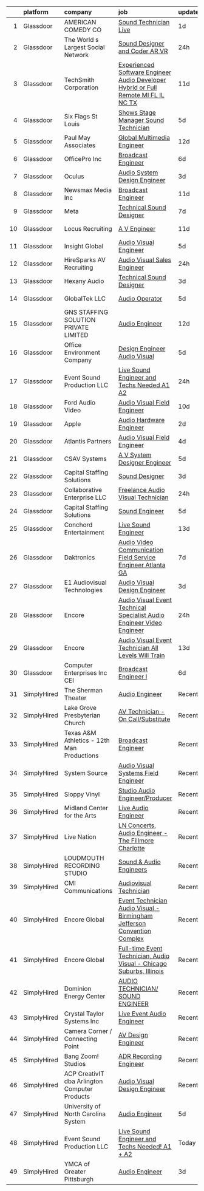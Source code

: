 

|    | platform    | company                                       | job                                                                                                                                                                                                                                                                                                                                                                                                                                                                                                                                                                                                                                                                                                                                                                                                                                                                                                                                                                                                                                                                                                                                                                                                                                                                                                                                                                                                                                                              | update_time   | location                   |
|---:|:------------|:----------------------------------------------|:-----------------------------------------------------------------------------------------------------------------------------------------------------------------------------------------------------------------------------------------------------------------------------------------------------------------------------------------------------------------------------------------------------------------------------------------------------------------------------------------------------------------------------------------------------------------------------------------------------------------------------------------------------------------------------------------------------------------------------------------------------------------------------------------------------------------------------------------------------------------------------------------------------------------------------------------------------------------------------------------------------------------------------------------------------------------------------------------------------------------------------------------------------------------------------------------------------------------------------------------------------------------------------------------------------------------------------------------------------------------------------------------------------------------------------------------------------------------|:--------------|:---------------------------|
|  1 | Glassdoor   | AMERICAN COMEDY CO                            | [Sound Technician Live](https://www.glassdoor.com/partner/jobListing.htm?pos=111&ao=1110586&s=58&guid=0000018311b27989b268aba888ebd34c&src=GD_JOB_AD&t=SR&vt=w&ea=1&cs=1_b5a68624&cb=1662449253104&jobListingId=1008116418000&cpc=AECEB822CA110EBC&jrtk=3-0-1gc8r4udek25k801-1gc8r4uduihmq800-0c3a15476423ae96--6NYlbfkN0DdNONLqhA8z6QrX6vw37qu8cGScUjPKwqVQr3YAsb4-1n7ur8TiUpiPYGQMCGpqATAPZq38SjD1fipaFTfHlcvr_c_-s7AcjLk11bOR6IaSJFgYPPBS_tY_HkbV7I_P3jyTfRdnJGmFNzPLV8OUHaMsgF0dlKEI_VX0_pcDvvkeAezsFVvj3kEs0DreGNUTH7hNyAyjSR8YAXOhjEUc9RYCyZ4QciYM0CR4LDLYxzr_sVEE9NaAqufLTv8YmZucI6TdngqByay54qKPvRWWG5VG26DY9k9FvYRpG9w84vwVL6mptge6CEVXcWfRhtNTNwo4ixI6y5sGOEXoQdllnzJioOsbPY4utcR557QLxf3hlLToGFnGel4GiuKBjNuYA9QziOvNZCbf4U4uu26NESkVb0RFzHDPBcd-6YJvsEyFbnp2Mi24hB87vL0vLrhSYnLeAthxjNEjuZMMVRu_6lISA8E8xT27X83L446g2ncoBwW95PjrmCDjkNFdgcwtfYgzzJCJUngHg%3D%3D)                                                                                                                                                                                                                                                                                                                                                                                                                                                                                                                                                                                     | 1d            | San Diego, CA              |
|  2 | Glassdoor   | The World s Largest Social Network            | [Sound Designer and Coder  AR VR ](https://www.glassdoor.com/partner/jobListing.htm?pos=129&ao=1110586&s=58&guid=0000018311b27989b268aba888ebd34c&src=GD_JOB_AD&t=SR&vt=w&ea=1&cs=1_349e7ce3&cb=1662449253106&jobListingId=1008119621876&cpc=65CC663E25211861&jrtk=3-0-1gc8r4udek25k801-1gc8r4uduihmq800-df2800d098c62329--6NYlbfkN0DSgjPPcnEdvoK3uuxfISLALE6pB1FR7YSHOr_tSg5_QGIhoz_2VqUepdcKLBLI_zSAkyoPLr8SW3qj676EQlXt7Ai3r7F6jONfntOCxFIGf2Yfv06E94neyDw3J1ys4A5IgIkfiB-swwbLbj-MClaUsrhxyvv4sIQtPUiYLb1Kpr88suSOOhSFIrGgn7TTMxNfiwF_53e9mTLYVKfVcXVktkGA4PLkICXhMj11tE6iU394COIhlbKgq8j_u8yh2qy_eCxzXampU5NtfKQoTD6dhaDGVljbEhIHDvI8Fy5VMCjf7SgbzCDLFASgKE305nEqRbTrqL_OQUyE5A4GgVkmJxHL4s4tqn1rQHAo2lVgOXRilsy-H1tNchlA5k0v7h87nZhn-Iuj4KfEPVid1RZpJADHS-4_9ZJVkrnrcqyvmUrL3LAgTZTat97OZ7fAETbcKIvHeGWTOJdEGdAiH_4f55Hgu4C0TsMnMqLb3wJXc6zUab1E8UgVw6uDQ0UoXLnylIj30FOezvfEyl1QOwIdkSpM8XSrlolSCcmVNpCewQXD4wpWzL2DNP7CyU-20Ocok5tV4qTBkt-2nOeL-IFh)                                                                                                                                                                                                                                                                                                                                                                                                                                                                                                      | 24h           | Philadelphia, PA           |
|  3 | Glassdoor   | TechSmith Corporation                         | [Experienced Software Engineer   Audio Developer   Hybrid or Full Remote  MI   FL   IL   NC   TX ](https://www.glassdoor.com/partner/jobListing.htm?pos=104&ao=1110586&s=58&guid=0000018311b27989b268aba888ebd34c&src=GD_JOB_AD&t=SR&vt=w&cs=1_a50fc2d9&cb=1662449253103&jobListingId=1008094119527&cpc=A9D62FF4D9373246&jrtk=3-0-1gc8r4udek25k801-1gc8r4uduihmq800-d09cbbebf22d4ff8--6NYlbfkN0B0pNf9RvBD2gDGLcDV8gtbzMwraKClCy0uApU3wAQFAFuAYTcxMYweDW2Mo2Qe4XbgxAlwsaDIUJ3No5ROyk1WKvc-t0NgLN_pcEA_FqCYlZcTLxqrmQqj4FzQy-4ZsQv4bPBQz2y1gUyXQ8eO8aJZagYDA3zAbqQp0JjavF5hocF1UG5aOVnPnt0m3p24UrZa0wr5qsh52qLt28U4lmk5DxxHMQ2RxIPB_GGN59luGjcYtJ6mC6YmeE6Nv-W2Rl6StU8_oZp7ghhq0va570gb-WfDs28rjp43RHzxffr3prHqz0zTYFzrMgsw7vroVsWaCFuyYZtNzJPyr0zyrp4puIR8bmZkFIxYuadus2My7hU06N6kr5mDNO_8syNbjVxylf6ybbZw4Y_e0mjWCe1RyMQ1Hc1wFS7BZjn8h9bFdAPWGi1VR5cAnIa4S9xjXJi_SpK15j2bluYm0fJ4IhM-p3FMPx3cp25z68mUaT-AghQHVb4_OhnpWOswSWcHZg0%3D)                                                                                                                                                                                                                                                                                                                                                                                                                                                                                                                             | 11d           | United States              |
|  4 | Glassdoor   | Six Flags St  Louis                           | [Shows Stage Manager   Sound Technician](https://www.glassdoor.com/partner/jobListing.htm?pos=109&ao=1110586&s=58&guid=0000018311b27989b268aba888ebd34c&src=GD_JOB_AD&t=SR&vt=w&ea=1&cs=1_1a0f502e&cb=1662449253104&jobListingId=1008106953803&cpc=B72124DFC812C29A&jrtk=3-0-1gc8r4udek25k801-1gc8r4uduihmq800-09120327393fbe5d--6NYlbfkN0BmLL0CyPQCsLQWZtGKcW4dZ0_xpPaUS1y6HpRYWZjHh-OCvGu0tcnuEFcptekuSrrr49p6As9NADdB2-RVqP5yyWqHEpZNgLHikONVky6JKQNnXcPbV2Gy-55twH3r30VrWeAZA4_FcWML1qzd8i3WlynzU1KAvVnwZw7wXEVrLAsbFrcy9A9q2mFuv5oCXALZ3yYsWdXwZr_rZ7uFBpz-hhC0QezLA_dF18YpcFqw9UEXvqtpbZw0xoP2Mc-wOljMaj1TXMk5B4SLrFgMDdbDpzpfneNrilFCGvv0hNsGmnQVetkgFGWqIEvEA8FeBSxp5W8qxHRsKIQaflUvXfvUftQiQ7bkBtQRPWjk_d32AxWY_LH8ZumfvArNvBF7KBduWxmipraK2NVd8R3Ikk_4Sq-qmAM1y7fQnukPW_UCTYm2C933ld9e-52n3e_VE8uFIKY8B0VaNU_uhXd7PuVL9DHipbw-mhoZXkwVSYHIAP-ptKIodk8zJRnXUmQUkUJuvqGvJE9dl14wG-UWhDxzZLB12_a61Ja83EPPCLNDUA%3D%3D)                                                                                                                                                                                                                                                                                                                                                                                                                                                                                                                                    | 5d            | Eureka, MO                 |
|  5 | Glassdoor   | Paul May Associates                           | [Global Multimedia Engineer](https://www.glassdoor.com/partner/jobListing.htm?pos=130&ao=1110586&s=58&guid=0000018311b27989b268aba888ebd34c&src=GD_JOB_AD&t=SR&vt=w&ea=1&cs=1_b28a5884&cb=1662449253106&jobListingId=1008092524977&cpc=5EFBB0462F9C6B7A&jrtk=3-0-1gc8r4udek25k801-1gc8r4uduihmq800-d173fdbeb54d6447--6NYlbfkN0AtmmgL-6xvNJ2TgfBOZULzFUyk3B45PtfzaCI94ECTxMii_X1cqjm3M4kTkI7eOYUG18LOIBrUv0g_RVHQBEd5JYIwkINzVfyaRLM-R34c_J9qi1u6ditj5PeFS3VCzIGjPDPAC_bq_9i66mvaG1U_cjtHafeCqkbGsfbCq4AbP5GFLyutBlNTN-QSUVIZsqNlNPcvoFi4Ppmt3lMU4owzqz7S5-GvEB8BkHhkKZqylk__Zlvyc2FTcZqQlgWaP6fMGJlrb2VtlIsobt69qdb0HQgznKNzpuD6hxr-mXCsz_E_tpEffjttLBWlU9tnGRYveUfwcnDx6QO3qinQmjhZrTMZpzqqZ6kI7gNxMxvkwCAoNo6bGUzCfS78SJngLvly5mJLKKaNG6KSKn2NnCP3P3A4DOkoROZHTekGJB1hp1Hv_cvUZQZMIs8cgg6tSpB7RuW-WhI0yCbf57wSUbSMIG8BMjEGH9AXPulGbZ6VIBwo3ZYn7SGHARMTg0gsjkadxyCjpe63YjSjggAEvnB4lzgTHM_TSNUZpTSB_aF0OAAG-A_RDxp8Vl5Yopt-iDn83WD4qUiGawfSgmtOU5sS6tG3xn-o3ukCpsGV0zOXrrxOaMoLI7IyrxiSB6kyHTb7oWB4TgeSXfh2-tCuDdkDBzzJEMgI0u3EWq2KjAkg2uL8BzzRaHEOe4uCt1UJBgkMlooKUv3QX71uMlk_Nxo7xIC0w57ZjxVTcjWcBmuuGJ-E_gYyKpyB)                                                                                                                                                                                                                                                                                                                                            | 12d           | Chicago, IL                |
|  6 | Glassdoor   | OfficePro  Inc                                | [Broadcast Engineer](https://www.glassdoor.com/partner/jobListing.htm?pos=114&ao=1110586&s=58&guid=0000018311b27989b268aba888ebd34c&src=GD_JOB_AD&t=SR&vt=w&ea=1&cs=1_9048bc4e&cb=1662449253105&jobListingId=1008104420243&cpc=214153447B1391FC&jrtk=3-0-1gc8r4udek25k801-1gc8r4uduihmq800-2d51e1f81163b2be--6NYlbfkN0D_8t2m6d50VhCpl4Fo9khjsC-oEtwkXb0TgrV3aVXbw4PK2Pzgt5bhDy7TAo35CUgnnQrlZMay49nq6opFI9fGCYkUnrU6m05JDrkXA7z_c7ZoitSeRJMer09WkT0fMVsdaNxq9p236xN3hPMTUZyAG9nPtfAgMDjMIkaqTPBtJCNazaU5Vtz2zm8t0fKooLYyFKAxhjSKmOWCdRKCkKvyVa_kaP6dzJU5kFTgYyKRAvGyxk42TiJb2EFyPorFzM5jRyGWhmumgM0l-TUdp7SsY9nom5bCZO5qc1tzv1qiw1pHKDibZ08QU8GNMxbfy8iOa7OGPoEZnjbUemEl1mw6PkIhg1RGqyapeU9plhvtgiKLk32nU9veHreNqK4dlDZX_vrqY1wCCDlcZhC3lYRGfczuyVBr8vayKo5Hok4nG8CTWL63na6xy75Mz63E_UHLnfS2cJEZXtTeFSqyLI7uym_npHtOPaRf9vzIfIe5_KPU6H6p0Swi5HY3mt2AcI0%3D)                                                                                                                                                                                                                                                                                                                                                                                                                                                                                                                                                                                                      | 6d            | Austin, TX                 |
|  7 | Glassdoor   | Oculus                                        | [Audio System Design Engineer](https://www.glassdoor.com/partner/jobListing.htm?pos=108&ao=1110586&s=58&guid=0000018311b27989b268aba888ebd34c&src=GD_JOB_AD&t=SR&vt=w&cs=1_f4bafc44&cb=1662449253104&jobListingId=1008113658597&cpc=75B6770C194DCF89&jrtk=3-0-1gc8r4udek25k801-1gc8r4uduihmq800-28c7cf85aae0d09a--6NYlbfkN0DYl4UJW4r1Vl7FEn6T9F-rD9lpC-0oMJVSiWjK_MGUd8e8cHXcpv6KPyjLHZEfqkWF7jx5nefSJB46Wpu88sVmHRl6nBxftk6vkGNTcKdYu9StRJ4PPVJ88bejKAEmkxARDbR2ZgAU1yuwjqEOxhXnu0VJ7oteK4RS4h0U14nQ_iAPa-JDJ05aRnZP5UBFRfo1ZxBeVgclevzo3ydqBYEpcE97XBphIfnrFOJSjEegsalPL-ZC5WhNxKA_9oXqc53rXwpPPhqYaTKbX0WKxfDpAfmsXvjLMHTiBYPDOuA_g0pjSJ6ZovGl42zwdrCK9mnzbtARUrdS7NT-erdaLAKIJiIaVYpI7BHFBmAlNUkwCls_B-BVGOthQleQ0xZhWL02mutV2yKBVXyD7tBtZHrCso1zfcEdAmIrEPPybmNdW73R7ZgJrPOLowldXrmDCvRv8p1NRe5EhjMH8okhiLjj-liDnOrTA7JXOQ6QaOjjLPV4PJz_UDvhXpnrgcH6T1W76T39WioPMyqAlPAqOSVF1q4mQayTxVvRL3IahO-__HpSxEqWQwEqH0LQo1cG_tULrrEHStVDEfV9pP-VvmFAoOk7KMOxRT-dHB0-FozYd5GwK5T_RO4-cUjYfbnZekZgelsbIEUcerxRUvjX9bQMtLLXAsLEK-xWMHCIevG8q2CMeZKy6KbftaSKSkp-Dho2_g-Am0chVwR9I6jAbJcuPRnC9NRmrtNKv9SHR5oOjqL4dau7x9GMUFNrsJs8PuckyVsb1uJTmqGdW32cYwy7ezNJgyGFw0m5bXei1HGoGf3XjBSJREEbRc8F-rORlmgZaUhR5hOmnSWb-KQekSGvuwb5U1__0RirBX2elxavLtq2fXHld4580NbX1jTMA4D6PTwJv1uHPAQxKdHqYYpiDXBDzXfQzwXJ-NpqmOtq2INQoaHdUhPduVBEqk_7cWen1w9XUTIpyB83j0ZOT4EnUwseaE96v282-RVROvQkged-IjEuk6If-QGcta3A_VDRq5qirQfwi-Tb2S4Wy6nF5LUhExgkwjtNiPZMzBcS7QDeBMaMcJSjrYDZ1MINXDU%3D) | 3d            | Remote                     |
|  8 | Glassdoor   | Newsmax Media  Inc                            | [Broadcast Engineer](https://www.glassdoor.com/partner/jobListing.htm?pos=107&ao=1110586&s=58&guid=0000018311b27989b268aba888ebd34c&src=GD_JOB_AD&t=SR&vt=w&ea=1&cs=1_69b374c8&cb=1662449253104&jobListingId=1008093744968&cpc=CD74E381F3CA7F32&jrtk=3-0-1gc8r4udek25k801-1gc8r4uduihmq800-90ebcf1c3e673cdd--6NYlbfkN0Am50SEfGsaGmyNeKPd7ko_8hilgxRoP_Og8MigYgeNqUmuk5S46BAkHPBS53CQxa0YnQecbSDXlv45YHIt5u6srQ4phIgGT1NYyHC9NNKXk1bco1fVt-HlqdUSZQE_6RYwf9-upaYxBqa1duNU1hOyOj529NhzN9KHzARt_wj_hE_Zw_VSLI2w8mSmt5Ab-gdgzf5uy3O9m6TL0X8lX_vYmmT0CGzmjRGhjvLGxkT4xTXMjh-XIClShnSG27TjNcGwSLg1gFMi3jrEOJHA-vDyff91R4f-4ld1Tg5hl3gPJZDTh8qOs6mo4Gby7vYmCF0_Yttu7sQ0n-zuQabSFHE9kjd75fFJ1kaygUbMnEZottnOMuq8OMZ6vOi1ZNONm5IUyHkisl5I3ImBT_je458Qpj22NGquXVSLyUr3OhDov8X9ws0JQTZ-md_2cx6rk0VDXwS5RzReJLJMwNNYcDUF8P-u6RRGYNelSOcmRYjy3THS-nMaDFQq0D1_DkMQM8OIvbR2YhPcsA%3D%3D)                                                                                                                                                                                                                                                                                                                                                                                                                                                                                                                                                                                        | 11d           | Washington, DC             |
|  9 | Glassdoor   | Meta                                          | [Technical Sound Designer](https://www.glassdoor.com/partner/jobListing.htm?pos=124&ao=1110586&s=58&guid=0000018311b27989b268aba888ebd34c&src=GD_JOB_AD&t=SR&vt=w&cs=1_5ab9e33b&cb=1662449253106&jobListingId=1008102577905&cpc=0FE1F5EA2BC84A01&jrtk=3-0-1gc8r4udek25k801-1gc8r4uduihmq800-43ee8e8957f197b7--6NYlbfkN0DYl4UJW4r1Vl7FEn6T9F-rD9lpC-0oMJVSiWjK_MGUd8e8cHXcpv6KPyjLHZEfqkWRCwULr6X75ieJARrAKqgWzisG7J3CWnOtR8MXVg9h6RHVQw8LxsUXbtRHyQGBkIiZRs1E6q1KlzilZzbDkEbl4cSfOYHD8WJrsx4Oe5zq0efzKGC4tT9j4LIwYr4PYn5NjV4YGU46WtcWvUH1-oUeY3OHU-8LBK72yPGTxWoPZfyaD5tQEUT3U30UZDZt1EMMQJ3zgBQJkem0iT_Cl9OEfqspYxwjEKVFp3BL5mleTVL8V6UOl4ZmaqtrooLDqHJjzpdSzRiW6K3XsJhXGvHM0tLZ1xl4ey33o5ZcWg4szxgKgcbs3qQbZEuEfNplKObYmvFlmnbIq0xZaQ8PCN_1orFdzlZppdmQ4o3pwjfoxZ7RkgrhzYrVId3L7Dr5yOUfQ8ouIlHsK6K6QiysSFREB9AhRTXMRl2zv9UkyYzFGWLqfdraihJ9TSAJTuPxni_Ogwm1Q5MnaxeLcOAo8nvXV6jfzoGD_bvOxulGLdD8N0mic22Bje6ii46L8t65yMtwfQIsDPYawPTCepQREdem16_f3yH0nOv6xU0gkpfUCgBNrX4iPZGW7IyCoAnDuHUVudZXsmTPkNH3d8yMIKEWHiaT6VLVllDmR_V6dqtFpvD78MNeEYmPgxaGhZvhdgrOnOPWUGnHBQjJ0dJcCMYhatgE_HwMJma4PzX1RDQ3jvJq3QRoli-mDr1_HnscOM7nPH7t-29Qp8ty0ePDXZb4AjSxPcZ2Zk8_YKPV5UqWtXe2XkPBlvRqbgFHUL6K26E2ph_j2fWMEhhkhzEfj-zSEqRoXyDglInwi-6DT_M06AZAi_Zhcz3YA9vW_ryz8TvUlUJHLyAuUqEk2MVuU99_uVlZjPzPh4SMfhMF5nvs7k03CM_oyybuHhkNCS-YBxplPDuNEsmYd4_kgkPQSLvc2n69jgjd8vj9Mwo7EMkaYFyIHV2ptxBPFfETuKQqMrhkiq1NWXP6c3C2NgNRPQWpxQ4Qlk2dAniIECRUgPQKF29GleenfQbq)                   | 7d            | Remote                     |
| 10 | Glassdoor   | Locus Recruiting                              | [A V Engineer](https://www.glassdoor.com/partner/jobListing.htm?pos=127&ao=1110586&s=58&guid=0000018311b27989b268aba888ebd34c&src=GD_JOB_AD&t=SR&vt=w&ea=1&cs=1_af13e5fb&cb=1662449253109&jobListingId=1008093955917&cpc=56C4EA4A1A191A49&jrtk=3-0-1gc8r4udek25k801-1gc8r4uduihmq800-ff4ecfd93e5a14ea--6NYlbfkN0CgImhk5fJGw6dJci_vsCP1QG2C4QL_KrKL3l_9WzjIuWgMVKsJbh9UUP2umljik0HMuB9YoHZRaI8v_OQZdTLmh1--6jmxHoWGi3LG8Y4dUcNJgnuYUGjZNLOZZ2oS-5hGw_KADJlZy9l47NswAXmstLYybxP5uT2yrdPYnGDyOhfQ86cqzoAGuXK-NQCqAK5pOUh00PaK8GrX2jUdY5TAl3hRKbRAviDGo5B5tonePHi2Qah3J4Ywhkp08KUOlSY3FZ7ZtdPy6DiYVDEL5EtRCuTq3PNAnEM62Hq6ImrHpdt0uY4d-gKuZaDRmVEL8rqcwHKY6x1n-U7-gPjH8VqYsbJHH5lnAJRuL4y7PJI3SFyKgGpX_BvMYcXJlRc8KW-3AugX-rJJH9DypGgxtoYk2yproVch-22hmklscqOPNUbotg6X1ZF43dQE2MH_xK3L0b9NmPa6ZPj2Yoh_gEQvI3uysZb4e53otuIwo1ltY_AoQNsXwSmIUU5RqWwuhXQ%3D)                                                                                                                                                                                                                                                                                                                                                                                                                                                                                                                                                                                                            | 11d           | Saint Louis, MO            |
| 11 | Glassdoor   | Insight Global                                | [Audio Visual Engineer](https://www.glassdoor.com/partner/jobListing.htm?pos=128&ao=1110586&s=58&guid=0000018311b27989b268aba888ebd34c&src=GD_JOB_AD&t=SR&vt=w&ea=1&cs=1_0a06f27a&cb=1662449253106&jobListingId=1008106964790&cpc=0FE1F5EA2BC84A01&jrtk=3-0-1gc8r4udek25k801-1gc8r4uduihmq800-ddba8846e605f6e8--6NYlbfkN0BKkHZu3wF05EeDimN_p6sYpKCMArvwa95YdH7UpkaBCi52Bcb3JNt30QsYNOqnbgknynMUJFcJ9E90jMtQuB5N8H4iWrT9Wpk4h-o8RqYgijZgMPLWOjbafEPUeEFkmJEDdBI4FmJS3IdWewesh8GoY8jKTGTSuhmoY5RQ_vn5Fz31BfgXTCEPSxuuqoWHM4dpIXly4YiuO6kUITT8JHIQLbgKB7M5tKuRbcJJKsLK1iJWF4XOTt6BVdeHI_mYBMRbwBd-E_RIgnKovu9DYYeF86HiMRMoK43UZ3iKkNBEpc2wDL-gmwxNsiVwkHNiBaqbpV6i6tpU5jpHyVy18qkL5LWjbrCwd9yU9X1bGis2uqhn-GC_lf1qwTZYSoiG13fI7CfF2IOARZkZSQeBPIT0Vn7Q78glCC9ge8ZJu2m9SSvSVfih2En2kWy0dYmQ_zwy_cQLQdfcOec14GOUXTVTGEkCtRM9GNt3xJcYutnM90RB0VAh4Zh8bxao-ArSsya48WdZ5K5fOg%3D%3D)                                                                                                                                                                                                                                                                                                                                                                                                                                                                                                                                                                                     | 5d            | Evanston, IL               |
| 12 | Glassdoor   | HireSparks AV Recruiting                      | [Audio Visual Sales Engineer](https://www.glassdoor.com/partner/jobListing.htm?pos=120&ao=1110586&s=58&guid=0000018311b27989b268aba888ebd34c&src=GD_JOB_AD&t=SR&vt=w&ea=1&cs=1_84839287&cb=1662449253105&jobListingId=1008118436265&cpc=956B2567E1972B70&jrtk=3-0-1gc8r4udek25k801-1gc8r4uduihmq800-8d45caccf57bafba--6NYlbfkN0CgISsLKYw0qJRFWluNVVgIYeD3xM8qesrjCvAKwjwwKRSQqxAUlElEhVVO1a0J4UksBSwyVSgLzIw99Qpkm_pkr7R_dahbjVtQvV-EFMiw7b7bfyr6vq4jKgtVteTtznU2sOREk7ut9BlbN-fCcpOgS2HwBuTtV8vD3aLljYmOvrxQdFaMSBQ4TjvvR4epLcdVfPRXs-w_9C_whZZEclyJzwc0eAjfNlSw5naAs112LcbiWsRl5oI6KsX27OR4zEUuJZ37Npy94z8UuZzAodki5BGqpAAMHsg14nEh-LMbNZaqkPU5Fz-9fBAmS_DBttL2Nesc_CzPpWpW8Q8dHWJAozD5J2HYW9IV6-pb0JOilPyauOOZ9K7byTpUmsYlAOHoafJcxxczDhg5-RguQSHzaKkNQGdLsWhmIQC7ug50IZl8R_ioBl4U_R_zg_q7QwW2VR_vOJ7thHxleY4VbXF8IoN-t3mIeHIMiqYunJ8raoh6QgK76Cfcg8RbOgd_ErhCRUZ5JuAF1IJdvHxa0ryT)                                                                                                                                                                                                                                                                                                                                                                                                                                                                                                                                                                           | 24h           | Washington, DC             |
| 13 | Glassdoor   | Hexany Audio                                  | [Technical Sound Designer](https://www.glassdoor.com/partner/jobListing.htm?pos=110&ao=1110586&s=58&guid=0000018311b27989b268aba888ebd34c&src=GD_JOB_AD&t=SR&vt=w&ea=1&cs=1_88215f99&cb=1662449253104&jobListingId=1008114321181&cpc=71D4EE06E32D485A&jrtk=3-0-1gc8r4udek25k801-1gc8r4uduihmq800-0ac8534fda25569b--6NYlbfkN0CFC62QAxPlQDUanI3CInFwDfLuR7bBing2k-9qaB2Sgc7mfRdyTz-EnIjEcjqKoAh4_ZZLLwyGjkgqwi6svkxAivLIJAIQwILeIjbqoOs_xRSKFIya7sfTf_opYwReedpv9fbyaMfagL_ldIDi899DzamSPVTzKUQ6FBR6yrjTDkrfgnIyK-QPQNkykjuk2w8bfA22XCVnCZGyBLiAIbh0BmeI3-p0Ku7Q46KgmvknG0EIbiBgjC1JXl6t4aiMOZq64Dduuy6T7QaMakdgcvoRu9z7hgC6WNlBeEiJ8MDpnNST8N1LIPtIjc61rwqJoXxpsmVjB4GyZV0em0huvK-aPIwPdgJacWC4a5OiYEvhj7_n4i5sSEes21SzrqkQwA56PgzqFqG9CNfL8W9e6h5VrTVQ7mACxQIhC1NDVm30Xfg0z5QGlEi1qpoNGmfzPiGYg1UCBS6IZ2JnsBbraJYlewfM1AqQ2qieSwa29pdJTHXYooQX4hmLpiEyPjN_wR4%3D)                                                                                                                                                                                                                                                                                                                                                                                                                                                                                                                                                                                                | 3d            | Bell Gardens, CA           |
| 14 | Glassdoor   | GlobalTek LLC                                 | [Audio Operator](https://www.glassdoor.com/partner/jobListing.htm?pos=116&ao=1110586&s=58&guid=0000018311b27989b268aba888ebd34c&src=GD_JOB_AD&t=SR&vt=w&ea=1&cs=1_0e705c6a&cb=1662449253105&jobListingId=1008106915074&cpc=87034903B3AB482B&jrtk=3-0-1gc8r4udek25k801-1gc8r4uduihmq800-f4cf81319eebfd3f--6NYlbfkN0AY4guaBc_odNxnJHTncvfwFu86WvDwtbc_K-gSZc1x5NPDcKz_OCFYEVbmb3kh0wSpFM68IwlUwrtN78UW6J4PQvT8PKUmRb3KJtc-FiPP0jnPimWs_alhcSrSUc1WSuB9N7bIsskKKgHR25VSO_uUxurZbLcP4WF-RjsB9fmeIaDf7E_3FFZ5WAa5Q1o-LjMchZX974t3wzohHiu_-ggyHU5fn-kPhQ30dZjHhw3vMGzSsC0LJEgH4PIF4Ozzx6_1QllaRtIObTrsShIs_xF_oXQmaXhvcNm8CR3V6ztjQ5CERmDemURB-xXyDY2ZpLJgNl3E0L0D6D8tl7OQzWGr7bHgzwvn9GdHIJsXbXAplZzvafAsRcIF9ViFFttXi4KiCEwNJFbNo4QPM-WibQKa9mWuO9ct59UBZhGp1Z8Dj3ZUZR9oAAxz8lweoIChrHDkCLroLZx27lZEec1dXq9_9TDENp4PpQT-FH-sjRgrAoINjuKCjlhxCiLTdptexMc%3D)                                                                                                                                                                                                                                                                                                                                                                                                                                                                                                                                                                                                          | 5d            | Washington, DC             |
| 15 | Glassdoor   | GNS STAFFING SOLUTION PRIVATE LIMITED         | [Audio Engineer](https://www.glassdoor.com/partner/jobListing.htm?pos=113&ao=1110586&s=58&guid=0000018311b27989b268aba888ebd34c&src=GD_JOB_AD&t=SR&vt=w&ea=1&cs=1_8a4cf633&cb=1662449253104&jobListingId=1008091693660&cpc=9908D8D4413DBB8A&jrtk=3-0-1gc8r4udek25k801-1gc8r4uduihmq800-02821c216df8564c--6NYlbfkN0DSIQBZQ-2Vai8_rtyWPENsIrxgvuk_9OUeK1VKqbOx9HU1FkKsTKPGTJ1fQ9JpvdfILB_xiS_THIHvkhReTf8TAsrOjYTlfzGEoYEMqq8cRQ9zmRNXn0IbS5p_XgOLf9XvUgzoA9zEPB9fuc_10DiRiXTwqiGnMAyekwq3A8uEHOyjZuEKVJu_-6TONuudzVVFTlQJPN7kWyWUo8b2YxlceReGu_9A6_e2LOd8bp9Wc7s392GpOkNzkNIkKHwLDTQKD6hrMYyExhPfdq1h17H17vTDA1eSBAVG7mbg4PmVLNnKy9XmT0Xls4r5p5IJAvhC0-MLkVZTCb18DlWaEkBBNF2-X_3wzcL07HGHJeBA6oskfVrgJ-FXhx5rc2EQyGAv8VAlbdadCX95JzrNbDQxNir2k1r6lmAMc435tO1d7Hr7jC5B0Fjy2dWvViEPbYCYIBaazU6GR1l2dbvNRn8NWoxbUkwr1lugtp-RLYA56sWXm5XUwFZ6btwqEQg32Rg%3D)                                                                                                                                                                                                                                                                                                                                                                                                                                                                                                                                                                                                          | 12d           | San Francisco, CA          |
| 16 | Glassdoor   | Office Environment Company                    | [Design Engineer  Audio Visual](https://www.glassdoor.com/partner/jobListing.htm?pos=102&ao=1110586&s=58&guid=0000018311b27989b268aba888ebd34c&src=GD_JOB_AD&t=SR&vt=w&ea=1&cs=1_68c68c2f&cb=1662449253103&jobListingId=1008105675158&cpc=B1C08522A39CCDC7&jrtk=3-0-1gc8r4udek25k801-1gc8r4uduihmq800-1fbf439055fb4466--6NYlbfkN0DfhRLDY5E7BVY3xhBTAobuSaZ3WR2SqAJ-w4NHeQGDZ_V54dt5D1-93CIxm49b3ScKRUMGAN3c7kXomdM_nSbi5TsrRxuoiedRRbllKH5jKiPJZbmarQ6L5zyZQcCm9M5ZPQPcr28TyMu0e3RQbetwTNGb8HnWbp2udjz0Gdl3J3ZqO1UkCQ0ankTNWw7IcmrIEQ3ATu3a5XgbYYRFKo8C35GrHwVeu1QFHUZ5hEiOec27myT83XyLwdk8F54GvxX2TZch8p_iXl_Yz3Kw9jf5nqNWxjU2DpGGECfEgswTNdKZHww1t8_OtlUPDB9uGrwJNqJjBuzMHuXYbmzokvNwZRwOyrwKd7OYR8n1ylyhHJ2zO2v4yHAvekhH8gJwBrk60F7TPKApMFhZLw488pZEveM4xWFyHmEHnqjTGcyJglsX7Qpal6w0hEnrABLMGQaBCQzPjc-8t5FlSw4nyt-y-w9Pz_yPxwJoiR4ZEnIs_Vtn5gqCW6yWV2Fdm2cErnDMMH9AmTR8yzH5TxudjM6-)                                                                                                                                                                                                                                                                                                                                                                                                                                                                                                                                                                         | 5d            | Boise, ID                  |
| 17 | Glassdoor   | Event Sound Production LLC                    | [Live Sound Engineer and Techs Needed  A1   A2](https://www.glassdoor.com/partner/jobListing.htm?pos=101&ao=1110586&s=58&guid=0000018311b27989b268aba888ebd34c&src=GD_JOB_AD&t=SR&vt=w&ea=1&cs=1_c1eff900&cb=1662449253103&jobListingId=1008118714249&cpc=FD56AAAF1899B499&jrtk=3-0-1gc8r4udek25k801-1gc8r4uduihmq800-f5734905ce31978f--6NYlbfkN0CHpSnjIPxMtekS58WZl5Olhjo2iWL5RjE_Boe0ccr3FuGoV4i2gtzxFfISz5r2_JO0P_5bSI8hxZluyGdpF-U_ghDsOjQqAsGzzVBZ9KnK0iMsj0FPLPKxK5pQLzMyydKOSmb5aEO6tv3E8bmgRLE6lcbITDflbAuSNfmtY29ekkm_W02MPtsU-YUD0bLpesXCwU9SZcnkJs-4bUuJeZW8WpG6ewYnA4B7pPZamsaQNZ98T6nbMGAcZUH63Dh_qyrXmgyM3qYz46MeTZ675cPdfsBNj943MWMmu-CTRgWaGvCDD82a4iYr1h-7spzKgL4JlctuPlNeuEVdipIqqjsk8v2cctCdZ5uWZGcpuCtpc3nkbaFLhUz1fbWvIyGF_4ZJSzfYzxyc2kQl7SOd4jF-iDemSmGZAEJUXNWMdadUTb8-Xo2TNIUbFs-WkP4T6O1310nIabPUqmHUshQ0JOEwRaJN1GkeeTD1JuP8kkzf0880aM-WylHGwr9EcddPpZytaJxXKkFx5g%3D%3D)                                                                                                                                                                                                                                                                                                                                                                                                                                                                                                                                                             | 24h           | Nashville, TN              |
| 18 | Glassdoor   | Ford Audio Video                              | [Audio Visual Field Engineer](https://www.glassdoor.com/partner/jobListing.htm?pos=125&ao=1110586&s=58&guid=0000018311b27989b268aba888ebd34c&src=GD_JOB_AD&t=SR&vt=w&ea=1&cs=1_b6a64987&cb=1662449253106&jobListingId=1008097349651&cpc=AC285F3A3ECA6BB0&jrtk=3-0-1gc8r4udek25k801-1gc8r4uduihmq800-69ad223e977baafd--6NYlbfkN0D5Qh5ztHRJazBopTDU4c15ovZ4yuEHLDrRszDAd4mXZRsr2aoL_6kyvfTn-LJU51o3e0u0AZ6lO1tBR3IDGPJVq4hvnKIYN5YQBkuPWQz9DogaSvtY5IQC-GPnIQfJu72DsUCJL5TuDKodbO3R8zMzqpk5XZhKd6mX9m2L4ylxK0IA_U-wCZSm31ygZ632bGVUy8SMwej69EkIjJr8jSpeb2qTDJhz1BP3mqU2ViayKCeAIxUnMI3doYBdKKBkQgM81sJ5hOHvgZRGd31uJkDNnZT-nYbAPBwSS4h7RVJF4hxNVTWzAMwA_dwHDOCuACsTU3lK51VZyskWn-ypPw4NxojCfgHWFRsTMhAcyNPSjovJqbPq9K-N_kWqagGlJI3gVMs-Mi0u4i69W91rFKSAtp8zYc6Bk9D6KkjCe30qh_kGRhJ3G7Sx5WYTwpt9RRg0LP61ssQsZhpS91etwfTGBjDK4FvsSPthxs-6NhGKB2tTKwIRqKOEw8bSBYvEdZSn0qFOLWJfxg%3D%3D)                                                                                                                                                                                                                                                                                                                                                                                                                                                                                                                                                                               | 10d           | Orlando, FL                |
| 19 | Glassdoor   | Apple                                         | [Audio Hardware Engineer](https://www.glassdoor.com/partner/jobListing.htm?pos=126&ao=1110586&s=58&guid=0000018311b27989b268aba888ebd34c&src=GD_JOB_AD&t=SR&vt=w&cs=1_57e17712&cb=1662449253106&jobListingId=1008115940414&cpc=3BA4CE39D5B5DEF5&jrtk=3-0-1gc8r4udek25k801-1gc8r4uduihmq800-b731cd18ad5ca07e--6NYlbfkN0BvKrLyj5gPmtZO9T8euul8TCxuuKNOtzRJOomxnwSEodTz2Bc-sPZlO_uSwsktAejB3LzKTfzGQHTSEKkbKXxpiFwNKrleMnKx3tKrPBRjKXOmTWvxg_P3V0VEtMSI9ajbt729LTaoeQHWL8tG2LlthL8qZwZaAxSWav18rnJxYcuV1xX6lbocJotuAbIQOlQ7f11iBIGTo1pLOc87cuAt94_WXY174HIg-ds6pE6xEdMktBHxmZzA68nE_bIZeZ1IDDWqGBcfkA1JxCUoixwxyhShJlKaTDzqcp3RqFuuY1DN_EIQNpN5C8PR7wuGRGuYOojVx8MNBp64sPEcKMiafJ8sKBDNXKDk1ucHrVXuYTy04st82zUOS6WV7aNNuyLdt0dGmiv_Ox_wvYr7ReQCs9jTgNfEpfO-GIZvLrxRR2wEQwYD0vnG_9u6hvhaMmO-cxN5eQGCGK9U6_ApKZLsotQMGd_8tFSIbCODcurggWdI1d8T9YnXzBEL41-UpmgU5cnyEBKgo-_KEtsaX3sDsDje6Od4vbDQV1nsjzF9H_QbXrk-vgS0lzHBSjmYW4owrSHjg1VbEmOEGQiSCuGtDyaKSOoUVRJYwm3vfJ6GTrvwG6B-jn8gcHPkzmBVriL-RVd95BH0_hVtbhfyXsDrVo6Cbydc5R5tSSE25gT9j_b6wBuNQwMQySOQSYxsfw7QcTGDwe5LY3ewN56T0N8ytpNj6t84N-OozTclvwpqUpl2qakwvXyOjMStXUc969EeO6AxDOKA-jm7RZ3m3_0K3eL_tjlNX1G5CfJdVQcKNHnC3jKOvVG0s81scLmAWKdVZ9d5Iv58g2g80aJdxau2wKJRa4STRKXEkKAOMxPzK9VmQm7CyqpSfeVLtykoa5ET5cJtGjOfnDClKkyxQ7BqJMdl3As6q7ErllilvhCLK76OdMZDFySvie_Gh6LDIqmF0mI_DxTeluPQ9ayAk0IHUbaaLhv0g7o%3D)                                                                                                      | 2d            | Cupertino, CA              |
| 20 | Glassdoor   | Atlantis Partners                             | [Audio Visual Field Engineer](https://www.glassdoor.com/partner/jobListing.htm?pos=112&ao=1110586&s=58&guid=0000018311b27989b268aba888ebd34c&src=GD_JOB_AD&t=SR&vt=w&ea=1&cs=1_f09ab196&cb=1662449253104&jobListingId=1008110928094&cpc=3AA3C13EDDBAE8D2&jrtk=3-0-1gc8r4udek25k801-1gc8r4uduihmq800-c90aae9174dd2011--6NYlbfkN0Bzkuy17zoNwKMVjyusHhR7JNYo3SmelKzW8jp1Pa4Tk2raGOEy5KgP-CL7RNQzIJddcZDa4uuKn2ONS8DoAqTT7XBXbcYTPeAPUMxEs4x3yv6YoHBkvECuBG7_KFHzEF3DxrEh_aWZmWTcgG97spBT_H6wMjX8n360IfxP1rUzk7NCWATTbil92OMYc6UjwL7kgUfkRbBP7hfGBLDuJ2WYDlMH5pMbfnmDCDeG8vHeK0Ae_TcqgxycoXKGjDo-AaetK4a3z4xDkjup4al6066usHM1UG21JbiOvq2_TvLu01kaC6lHaPtEH9tsEj9QoDDCffBnjP2YrKNXnt3fGHEFHsq3MEBUD6HZizPy-NLgRrpcndrR9lHkYM8qKLi915Ym7Mi3I3ulKHlhY80RceSQUFxv5abPirSCQmBC5iQ5aMxzK9D4ItzPX8cT_P15aKihYpEHA0DKMpwsEl-nnvOi8iuK1zsMteSZnP92nlvLJwwsR0RSc3DQ9jMtk-fpzdrPptxRIJc54g%3D%3D)                                                                                                                                                                                                                                                                                                                                                                                                                                                                                                                                                                               | 4d            | New York, NY               |
| 21 | Glassdoor   | CSAV Systems                                  | [A V System Designer   Engineer](https://www.glassdoor.com/partner/jobListing.htm?pos=105&ao=1110586&s=58&guid=0000018311b27989b268aba888ebd34c&src=GD_JOB_AD&t=SR&vt=w&ea=1&cs=1_80b56a53&cb=1662449253104&jobListingId=1008107004784&cpc=63FB6BC992AD38E9&jrtk=3-0-1gc8r4udek25k801-1gc8r4uduihmq800-43f9423fdf69b7e7--6NYlbfkN0Bi-g4OEguhQEx4pjzkmulzkFDPdVMQm6g82nLRMcVRUEL01Dp3X9kPKPF8L0UPZ6TPiF3Okp0KEqF7d5QRB9Yktdi6boa6byGl-L9MLapvU3iPX86IB4iaPTaGCOzpL0U65VpyBjyabU0IXP5dql6y0atp8MqSoaVUFNHZv46Wxfa6Qr8edqQB-U-5T48BdH0vlZtUKvBwqpYIJ73Gp2OoCMBpgPiVAQcUxzdQrzxXDs4fmuNZBdryeis-mX5mCVowWrUd5o9y8xfoyQn9snn5KjLvJqBTxMLO5sDcATTFekijWG_CkcKP73kXZe68uqFfEOPw9Rprv0YjrqoOhrArLMMSi0nF9CW-0dOPjuAHTMvg2rlfaGg2_0o3_p0jXbiFhIqZrRpNmggqj1atPuBDJkMJta8Jt6-Z05xEfZK2BpZASNgNotKx_KR0arIUYLfd91XjWa21JXWcIwTocM6wFI4b_cs2OuGqUgpBGpOQI__d6O6B7eExV8ZQ61VqqUntF9rx6uHqPmyLd52kBfgZ)                                                                                                                                                                                                                                                                                                                                                                                                                                                                                                                                                                        | 5d            | Colts Neck, NJ             |
| 22 | Glassdoor   | Capital Staffing Solutions                    | [Sound Designer](https://www.glassdoor.com/partner/jobListing.htm?pos=117&ao=1110586&s=58&guid=0000018311b27989b268aba888ebd34c&src=GD_JOB_AD&t=SR&vt=w&ea=1&cs=1_54e00f3c&cb=1662449253105&jobListingId=1008114673769&cpc=AC285F3A3ECA6BB0&jrtk=3-0-1gc8r4udek25k801-1gc8r4uduihmq800-3cf9c4beffe0f53b--6NYlbfkN0AHXq2vAVwR3IH7wgnTMdWCa3HguypIXx0DFudX-u0zu6XSU0N9gDGCMsnO9yvyAfOwa8g56LmOu2v5BqTyUWI-P-FHhw_nPpRwvTGpbiobSjlY3aMGBIsHjbQ7BLj2UK1En204fVzriu4jGeXSVngKL-LmU3roN5d-pjOwH0Oiz2-5HsHzW7-9PDXfitx8jQrtONIrwKxXtetn4fD3iXJJmMIwLCQPZhLjiwOMGhG0l24vfEienEvXIdqoMlghsHYVqNRMrf-lMyqZ9-uacjMpSMf3xydcKpDFPsngY925iN4PnsU7aRelxOBjdtvbVuwImsJasY7_qQRmLrO97oEjhzo8ORN7W18yanYY2uBZancoIOwdZkZFudCZn6VfH0bo4pMFUT9CPHJZR8uk-vr5Uq-swSLNiHaHMj3mRKu7q56yvK7EVuwA5oFLnfXpvcbzSMZCoEt-vRZTpyyVzeT4nGbnuO55YaftG5xSK6bTCvaczA4xRdyp3UNMPXFo3wMHeQEmBaWzNA%3D%3D)                                                                                                                                                                                                                                                                                                                                                                                                                                                                                                                                                                                            | 3d            | Seattle, WA                |
| 23 | Glassdoor   | Collaborative Enterprise LLC                  | [Freelance Audio Visual Technician](https://www.glassdoor.com/partner/jobListing.htm?pos=121&ao=1110586&s=58&guid=0000018311b27989b268aba888ebd34c&src=GD_JOB_AD&t=SR&vt=w&ea=1&cs=1_8a86a878&cb=1662449253105&jobListingId=1008118934923&cpc=1120CD366D53BFD9&jrtk=3-0-1gc8r4udek25k801-1gc8r4uduihmq800-dc491001a143208b--6NYlbfkN0DLWr0FuvwmpNY589ecXM0wpB-l41nBtAe9mv-PvJGiqfSshjdLlFd5Wloh0pQ7aoLS_e07tbWLDjFnzkWugLOBhjIe2uKbO-7e0NoGISXgLqPIHdWWoOD8EFshckb7irelQ227pzqk-Rt-gTQbSMhyF68XD9CfRbSwS9m-4o1oeD-xBTpsaHoYLJa1jT9Zv-wyntRGJO0-2o1o2f3OM6CEWk2wwwn0-ARt0Gtkd3JAengJZ851UY35Ziu1IjzxcQC6_V4K4y8A3D3_Ok4dIXEgmEyJZNt5Pj3Q-CGr5AIMqhFOETmaFYc8jjU1Dlxeep4LIidCOA7Pfg3qCpAg4FnXyPV8P76vC1wcS3VXbqz2_XpD9G35PYmC-7zZNJbG1DXjfZGLPC9tzYwNB7a_u1Mgp1kIVS_azrRAygs1CBLqprGBUbwxX4Qoneohv4_zh-9Caj2H6LPqh7VQ_Dxl1ePLYoHn0h47C5gTrZ-7bX92ZlwLWfg7lj-IGe4M74wuo1s%3D)                                                                                                                                                                                                                                                                                                                                                                                                                                                                                                                                                                                       | 24h           | Houston, TX                |
| 24 | Glassdoor   | Capital Staffing Solutions                    | [Sound Engineer](https://www.glassdoor.com/partner/jobListing.htm?pos=119&ao=1110586&s=58&guid=0000018311b27989b268aba888ebd34c&src=GD_JOB_AD&t=SR&vt=w&ea=1&cs=1_10cd8a6a&cb=1662449253105&jobListingId=1008106947083&cpc=8795CF9063CD573D&jrtk=3-0-1gc8r4udek25k801-1gc8r4uduihmq800-7ee99c6ce2ce3e77--6NYlbfkN0AHXq2vAVwR3IH7wgnTMdWCa3HguypIXx0DFudX-u0zu6XSU0N9gDGCMsnO9yvyAfMI4RPwNgF3cmE9aZ6S8laEbXVH1A6MFEQj40Snp0ZImzcOVPuHxvlP8EnKjILPw9a1O1yWK_TKJQxlq4JHVh-HRHiA8_kBlbluk92Af7z1Z7Ff5yRDMaVMn7CIpkV3MYrswGLfNC7LgCMwGL-SREmYAyUjx6qDhWqYPFSoxRPz0PfvtMpi8FKPZqK1dTAhC0uNa257coihdITs54Pw2-cZxB7O_WSUTyCPRua6OLVsRV8A6AhhfTKBtPJ9JSCM71cQXY8ISx7m5LnbJTUsbpnUXshVOIKzNxdx8mlFcMCWC3qOZeoUM-VBca3vhbTaBZ5lXmX7j2d_e-d-wzoRucEkr6JHO2zl8Na-eJ2bB9tBzgvn1ysDORX_EuqPr7T5pnuQfETomO9OENopik9-2ePBQu2lhukKVy1e9935DO_Tl91BjRywBCFzUnmLcCPtunM%3D)                                                                                                                                                                                                                                                                                                                                                                                                                                                                                                                                                                                                          | 5d            | San Diego, CA              |
| 25 | Glassdoor   | Conchord Entertainment                        | [Live Sound Engineer](https://www.glassdoor.com/partner/jobListing.htm?pos=115&ao=1110586&s=58&guid=0000018311b27989b268aba888ebd34c&src=GD_JOB_AD&t=SR&vt=w&ea=1&cs=1_be54aafa&cb=1662449253105&jobListingId=1008088946789&cpc=E773D000C9BC26FA&jrtk=3-0-1gc8r4udek25k801-1gc8r4uduihmq800-f3f9eea57a983ca9--6NYlbfkN0BKUou6V2sgnxTw0gblZcy6InCuwTZCwEAFzAfyAJpbl3ZjWBFMy83ezJfgF92Z-W5MXnXrnPDWMfXQEYAq_D2vGcDfAyY7IEHDPoY5h-YNlYusBjuP71PAU--4FBvdcRg4XYUnGEKdbLm9AWhIy_eUwBNmXKXtIKz3mbl7k_NEIwoUxK6dIpaqfV-f_KTJTC2EKYGGIzmu4MBvtqa1Zrs8arzqFWVS_3pQXh1dmukirZwrR3qNqsNDJNp9ok8Grxq_CD6OV_15oXC9l34B-u_WmmjDYlWlONXJz1gydryjj9TN2j0ZXM8jjm6lImbmv0v1aqBwlRGUJSI_PROLCK9zTcHvZYzk6TW7cLaOkbCKjPk_c3KhVMKoIAOrxMREWl4a_pMNubJY1tvMCnw9pbHo_fUfeUsWFBbMK5Zq1bOTkycY6eK1i7pLpynf6rQczGeFf3Qogw4GG2qokOuVkS6wHbhsI-B2RDU-_5wwsbvXp87gVKTsDZe3ye2lnau2yYA%3D)                                                                                                                                                                                                                                                                                                                                                                                                                                                                                                                                                                                                     | 13d           | Boston, MA                 |
| 26 | Glassdoor   | Daktronics                                    | [Audio Video Communication Field Service Engineer   Atlanta  GA](https://www.glassdoor.com/partner/jobListing.htm?pos=106&ao=1110586&s=58&guid=0000018311b27989b268aba888ebd34c&src=GD_JOB_AD&t=SR&vt=w&ea=1&cs=1_ad38ba9f&cb=1662449253104&jobListingId=1008101106089&cpc=96F8E6828E6A41D1&jrtk=3-0-1gc8r4udek25k801-1gc8r4uduihmq800-71bd578f9e8486a0--6NYlbfkN0A_5SANSmwsWPDqy3GvG9deaVP8tFsfGsIHOxfm-OxfSkfuATzTHewKO4PWuE8RNGiRb7T50wzVkF-spF2TqMygcBUyOl7IWu7aM1i41zXiD7u7S7u9QRA-yi5EcJSeb-D3DEdvO10_QMlSoXS3BhXn5rmoGUuMgQgRwv9T4f_1bYqwik-yfe0natR8jKwHyM0g_SncvYvEUb-72lNi24YKWbNrqE5YIYWBTOav0T5vTnOyde1DfeuKmxgjBSayqlWC9i_onIvdlqj6y34Rppa3ytq92NRRezVxICRU1qA-bGX8ZmtPUoQrhpxCNyPdTSTQSqAysYDHckPhsaDjV2Tpw9GKhRBvZyHJp9q8pw4Q3dMVoHAab6kCpxTgJv9e3ncXEbCinOrit2con_nea9TP-Qp03nPFH6l4CdJefbCYVsSc7lxCi63q-yvv4QrzE0pdqxLyCbwh-uSUtA-xbg3glBhspVH6r6fpXDnEcri7T_Hz5LZ5aP5hKvLTYZDWtquTtD4cvHyMSDYzhy7f7hVhrQrdE8i0kULWKbVZu_bYFU5uFt1B5m4M1UL8do5E9XclBKczjUtpdy7UMtaKilfprV_I9xeQiAle77sMiaK3Vc2SrgBooDI5FBIkZN5f4FZ0ghyEtJIaLPXZpSHtx_juOMKd01dL-tE%3D)                                                                                                                                                                                                                                                                                                                                                                                          | 7d            | Atlanta, GA                |
| 27 | Glassdoor   | E1 Audiovisual Technologies                   | [Audio Visual Design Engineer](https://www.glassdoor.com/partner/jobListing.htm?pos=103&ao=1110586&s=58&guid=0000018311b27989b268aba888ebd34c&src=GD_JOB_AD&t=SR&vt=w&ea=1&cs=1_2ca5b604&cb=1662449253103&jobListingId=1008114180800&cpc=8D611544EB90A190&jrtk=3-0-1gc8r4udek25k801-1gc8r4uduihmq800-bb544c968c69e3ab--6NYlbfkN0A4hgeKHdLyHgzaskNEvl2xXMVaueUT71iJOYpLYISQUHTwzmwXMv6ktk6AUPSuLYYga7hqXnIFRX4Jw_ptz-4a0hyVPB_g8zodUdRb7BZugoBuawrhw8Q3xrOCFBh-yT89j1ek5MIo1V0CBKU6O1vO_t-rdav4sM56WLuYibGgdd6xX1jrXqutv8BZGVJ_AAS0JWXgsGufQgViAB9w5bBr7PFf33RVMH6Kipe6VehWwgEZEnvvwqjaZQWq8Ed_TtvelaE7NqCCf9u0u0DrJJpwD4W5xESp8P9L5PFf4STGocgQcHQDVQDUUg6ciuBBAfYcTOzDCaUu83p9UbXOJ9Bva5WxTi3H2trq1UzUKIRHo_LsesyyMP2_B2f9O6Liey04b8Q9d-C3xRDw2hkHhnDEZtx3w7II-wEF4iyeMvGdYkzn0YiLatBX-F09Rfcgjh-S1Cqb5Enosys-y092HUnw1ngUpgALklA4aRr6yZCD8Psp6WZp7vlwPJP1TMEcLYywzILAEauZzg%3D%3D)                                                                                                                                                                                                                                                                                                                                                                                                                                                                                                                                                                              | 3d            | Phoenix, AZ                |
| 28 | Glassdoor   | Encore                                        | [Audio Visual Event Technical Specialist   Audio Engineer  Video Engineer](https://www.glassdoor.com/partner/jobListing.htm?pos=122&ao=1110586&s=58&guid=0000018311b27989b268aba888ebd34c&src=GD_JOB_AD&t=SR&vt=w&ea=1&cs=1_8a28cf52&cb=1662449253106&jobListingId=1008118889871&cpc=82B3195DA92CAF92&jrtk=3-0-1gc8r4udek25k801-1gc8r4uduihmq800-c103e3c4cfe93b49--6NYlbfkN0DyLD__ZQpJZwLO2s49LS2dcS2T4cy1KEhKtYr6CiU9rAEVLcggfNt7yXnRCU3oCHkkQHfxzF0T0Z7uqE1K0RUKtSwiQMImhmvQE1YA3gOsV3pME4q0EaIUBw5jheQm6EnEWZZYrJCuTUKQphW4qUE4hsKvTPzVE7ZerhMiD0VDq2M2Nq8mm_Ol-j5oavf145-7efVi-SDKvEU0PQ8yaZjJm0aCvf2yQqWiulq2gr-7c9kXWwK_jOHNzdRA_3fXDd10B5CQnlDOtrruZvk2xXPtxTSJ-mRcw4X5ShfHEWaarkyGRbyu0QqjnrxcnPd8s48uVn-2PJm7TScJeqlmy3yIo2BIpZAoN7USJ3e2goru08xKbYx-I5Vp70ZP7Ea0zaYZcMb54WQsAwHt4ZRM9KsBSMoF1wR_pNpwLx6qSksAHJdKr7XVj9ri0SLpoleMLrwPEdwAggk8irDzUC7piImD9_W7LgMm3iFi_Hfe7rUPhynxzdDew71JA-HY-ICjK9tLlyeOQMy-SQ%3D%3D)                                                                                                                                                                                                                                                                                                                                                                                                                                                                                                                                  | 24h           | San Jose, CA               |
| 29 | Glassdoor   | Encore                                        | [Audio Visual Event Technician   All Levels   Will Train ](https://www.glassdoor.com/partner/jobListing.htm?pos=118&ao=1110586&s=58&guid=0000018311b27989b268aba888ebd34c&src=GD_JOB_AD&t=SR&vt=w&ea=1&cs=1_88261948&cb=1662449253105&jobListingId=1008089131509&cpc=74FD5BE86273CE52&jrtk=3-0-1gc8r4udek25k801-1gc8r4uduihmq800-f00fc1c050ca565a--6NYlbfkN0DyLD__ZQpJZwLO2s49LS2dcS2T4cy1KEhKtYr6CiU9rEKYln5-FbxUo_OeOthwInSAeKig90RX3eIzwtNEQ0HBL7tdq4r8AhgNA_fAxWoMcrbgqTSgKWBng1eTLTH-dyd_fWeC-S1OtREQg55kqZ8Tu6dARthv5bhryadLoX0tehID3orK8O598LekMf1t9VBMxxc3edLjq6tDWMt07CuYuPc0Am521VQmhbs-fMRdaONyaUf5ElB36vm0PbNfTJbze4t4-YE6NyRaCk83dhb0HKP96MQerBhztfkwHQqjbIfqTXwlX8go5q7Em37DPd6Ts3MgpkeNlxVqLpwB7OorK2r8-UV13IxJqJvI4ptNUki9ZkhlVi55E-IwYf9EXKA27c9d4h2bf3qG730KIE0t6eRC_e3Ol4PPSjGLfO0kC47hfegFUeZQFcEwYobh9O3uYx_LIF0KDuTkhb79FBj2f4ldG02Ido7vie0D7khWeWw5f0oKgZLqgW1iRdKHO3zcWm75JanSe8Cw9RTGKtaVIfVi279cK-J7W1YVRbxM5wuakCMlU7st)                                                                                                                                                                                                                                                                                                                                                                                                                                                                                                              | 13d           | Hilton Head Island, SC     |
| 30 | Glassdoor   | Computer Enterprises  Inc   CEI               | [Broadcast Engineer I](https://www.glassdoor.com/partner/jobListing.htm?pos=123&ao=1110586&s=58&guid=0000018311b27989b268aba888ebd34c&src=GD_JOB_AD&t=SR&vt=w&ea=1&cs=1_d9fe2991&cb=1662449253106&jobListingId=1008104598845&cpc=CBEBA1A9D941894A&jrtk=3-0-1gc8r4udek25k801-1gc8r4uduihmq800-4b0849d4e352f189--6NYlbfkN0AVVnl_N3xmP3MApcGA3sr6MLnz8P423WWILI1WvbjE8Ry71v-lom9NKs8rBQiPPSfaHXyLzk4TRh1J6lf3NESx_B7dODtc_zqF2tlPS7hPzp7ndD7mgDIbJkgJu6rLTCCSAWFqRaF3TQT253hKX5QOOOSNwqLZAEiiz7KZ5NfyS6ZRbivUGr-7Yz4BDbkHRoayzS7SDwJWtCIfMYs3HJ1DZH0sjoN7MxKscuL7DJdGXYFxU-N2Q8rI8GKmCZfJNIwGmZz2oORvZ1nrm9d3TB_4H18yU9hs768KIlhm7LulGLhKHqPITAYuV6LtoTZoqrNxJX91i94GpINP6ncIj16n2kyJFx8nG9u5s-wEo1gOVvJ6b2OnF4fQ0-hTzxagV17e93E1bEZw1jxWwFT_abnUwXBjPCiZ9TAf_Li7t0KVlWkQJHaLtv3A8mgswWClyLc5qxXHXd4N8WSm4LZVf9fXv6Sqh5enmYrVoV8C-S_BXYZxLQQSPF6EOdo1Woe1WzQ%3D)                                                                                                                                                                                                                                                                                                                                                                                                                                                                                                                                                                                                    | 6d            | Centennial, CO             |
| 31 | SimplyHired | The Sherman Theater                           | [Audio Engineer](https://www.simplyhired.com/job/CwAPlwUa2WfqHZLEwQoka4myXbxvsJaWb0KJcsFWUHAOx-_OGNcjcg?q=audio+engineer)                                                                                                                                                                                                                                                                                                                                                                                                                                                                                                                                                                                                                                                                                                                                                                                                                                                                                                                                                                                                                                                                                                                                                                                                                                                                                                                                        | Recently      | Stroudsburg, PA            |
| 32 | SimplyHired | Lake Grove Presbyterian Church                | [AV Technician - On Call/Substitute](https://www.simplyhired.com/job/tb9Lp_96v5nuqnhe0ZYtbeKN6hRlb-jVRHz1dLdsFAKeVM_Axvfv9Q?q=audio+engineer)                                                                                                                                                                                                                                                                                                                                                                                                                                                                                                                                                                                                                                                                                                                                                                                                                                                                                                                                                                                                                                                                                                                                                                                                                                                                                                                    | Recently      | Lake Oswego, OR            |
| 33 | SimplyHired | Texas A&M Athletics - 12th Man Productions    | [Broadcast Engineer](https://www.simplyhired.com/job/FvqtjkPQOHFz7okHbknjuZGriHK1tUpOYJrYq7y5M_E_VlNyFcveLg?q=audio+engineer)                                                                                                                                                                                                                                                                                                                                                                                                                                                                                                                                                                                                                                                                                                                                                                                                                                                                                                                                                                                                                                                                                                                                                                                                                                                                                                                                    | Recently      | College Station, TX        |
| 34 | SimplyHired | System Source                                 | [Audio Visual Systems Field Engineer](https://www.simplyhired.com/job/xVBqUv_Jb7WJWKXZWvKMDvPPRs-yjpNF3jAs9pIqje1SIoBa9tk9Yw?q=audio+engineer)                                                                                                                                                                                                                                                                                                                                                                                                                                                                                                                                                                                                                                                                                                                                                                                                                                                                                                                                                                                                                                                                                                                                                                                                                                                                                                                   | Recently      | Hunt Valley, MD            |
| 35 | SimplyHired | Sloppy Vinyl                                  | [Studio Audio Engineer/Producer](https://www.simplyhired.com/job/Kdl-5yM8HeN6q0mZViK5htFsWbPCKwZxHvqwr0-N2fNh64ebEC3ADw?q=audio+engineer)                                                                                                                                                                                                                                                                                                                                                                                                                                                                                                                                                                                                                                                                                                                                                                                                                                                                                                                                                                                                                                                                                                                                                                                                                                                                                                                        | Recently      | Clifton, NJ                |
| 36 | SimplyHired | Midland Center for the Arts                   | [Live Audio Engineer](https://www.simplyhired.com/job/Z-3S28RphvWUnPVA8aMqk_h3d-s_1xLJJ7dN0CiPBshUhmVpJvdyfw?q=audio+engineer)                                                                                                                                                                                                                                                                                                                                                                                                                                                                                                                                                                                                                                                                                                                                                                                                                                                                                                                                                                                                                                                                                                                                                                                                                                                                                                                                   | Recently      | Midland, MI                |
| 37 | SimplyHired | Live Nation                                   | [LN Concerts, Audio Engineer - The Fillmore Charlotte](https://www.simplyhired.com/job/uljQlNVSkXwZhY5An2mToyLtva1EhYJKsqZfSru3zhmPS9_LgzQITQ?q=audio+engineer)                                                                                                                                                                                                                                                                                                                                                                                                                                                                                                                                                                                                                                                                                                                                                                                                                                                                                                                                                                                                                                                                                                                                                                                                                                                                                                  | Recently      | Charlotte, NC              |
| 38 | SimplyHired | LOUDMOUTH RECORDING STUDIO                    | [Sound & Audio Engineers](https://www.simplyhired.com/job/xA25V1ofvMjGjpe2aEwo8colLygUzCk8R_x7xKxntG0PMNxait0ltg?q=audio+engineer)                                                                                                                                                                                                                                                                                                                                                                                                                                                                                                                                                                                                                                                                                                                                                                                                                                                                                                                                                                                                                                                                                                                                                                                                                                                                                                                               | Recently      | Toledo, OH                 |
| 39 | SimplyHired | CMI Communications                            | [Audiovisual Technician](https://www.simplyhired.com/job/bIm0RhnuEznmotwFVDajn_m87uALclNrLVRqyK8A-h8uWTcpNlC_Jg?q=audio+engineer)                                                                                                                                                                                                                                                                                                                                                                                                                                                                                                                                                                                                                                                                                                                                                                                                                                                                                                                                                                                                                                                                                                                                                                                                                                                                                                                                | Recently      | Verona, NY                 |
| 40 | SimplyHired | Encore Global                                 | [Event Technician Audio Visual - Birmingham Jefferson Convention Complex](https://www.simplyhired.com/job/vS_OK-CBM7A_ZQVCoQyTLAaLMuVCPlNvYMfBAuQMgp3g2-GZ5MqVqw?q=audio+engineer)                                                                                                                                                                                                                                                                                                                                                                                                                                                                                                                                                                                                                                                                                                                                                                                                                                                                                                                                                                                                                                                                                                                                                                                                                                                                               | Recently      | Birmingham, AL             |
| 41 | SimplyHired | Encore Global                                 | [Full-time Event Technician, Audio Visual - Chicago Suburbs, Illinois](https://www.simplyhired.com/job/vqHQ6OJp6swOcDmIrrjytTlxnE62BV85xRYAK55VgckgyT6kmKbIAA?q=audio+engineer)                                                                                                                                                                                                                                                                                                                                                                                                                                                                                                                                                                                                                                                                                                                                                                                                                                                                                                                                                                                                                                                                                                                                                                                                                                                                                  | Recently      | Chicago, IL                |
| 42 | SimplyHired | Dominion Energy Center                        | [AUDIO TECHNICIAN/ SOUND ENGINEER](https://www.simplyhired.com/job/RCska2m2VzRyC8cV5CmhVPGtp-DAJ68lzfPgtIbvgHTf7Vx6leKfyA?q=audio+engineer)                                                                                                                                                                                                                                                                                                                                                                                                                                                                                                                                                                                                                                                                                                                                                                                                                                                                                                                                                                                                                                                                                                                                                                                                                                                                                                                      | Recently      | Richmond, VA               |
| 43 | SimplyHired | Crystal Taylor Systems Inc                    | [Live Event Audio Engineer](https://www.simplyhired.com/job/rkxDgVoOSV3vjg7BU7R-H6Sl3na8zq4xpsFRegSUOizztm2C4Gi5XQ?q=audio+engineer)                                                                                                                                                                                                                                                                                                                                                                                                                                                                                                                                                                                                                                                                                                                                                                                                                                                                                                                                                                                                                                                                                                                                                                                                                                                                                                                             | Recently      | Brentwood, TN              |
| 44 | SimplyHired | Camera Corner / Connecting Point              | [AV Design Engineer](https://www.simplyhired.com/job/bhJO7Q5ClQjsneJOfyJ6bBf9FNbCNtlluqPSMju77mspahBBHSBtaA?q=audio+engineer)                                                                                                                                                                                                                                                                                                                                                                                                                                                                                                                                                                                                                                                                                                                                                                                                                                                                                                                                                                                                                                                                                                                                                                                                                                                                                                                                    | Recently      | Green Bay, WI              |
| 45 | SimplyHired | Bang Zoom! Studios                            | [ADR Recording Engineer](https://www.simplyhired.com/job/5MDhK8MJDTg5oh8pa73E_-H7wDBOgT8uXCmL2wXYJ1hqyAs9eBitlg?q=audio+engineer)                                                                                                                                                                                                                                                                                                                                                                                                                                                                                                                                                                                                                                                                                                                                                                                                                                                                                                                                                                                                                                                                                                                                                                                                                                                                                                                                | Recently      | Burbank, CA                |
| 46 | SimplyHired | ACP CreativIT dba Arlington Computer Products | [Audio Visual Design Engineer](https://www.simplyhired.com/job/O8arOkRlRo35odb-dvrSjh6uu86uNO0oy7Zo5HfjwkK_xFW9-o2uBw?q=audio+engineer)                                                                                                                                                                                                                                                                                                                                                                                                                                                                                                                                                                                                                                                                                                                                                                                                                                                                                                                                                                                                                                                                                                                                                                                                                                                                                                                          | Recently      | Buffalo Grove, IL          |
| 47 | SimplyHired | University of North Carolina System           | [Audio Engineer](https://www.simplyhired.com/job/fIQmBBer-KPuPcdDD8N26mpUxZEUD8a3EEVErSKYpPZzwD6LThrj7w?q=audio+engineer)                                                                                                                                                                                                                                                                                                                                                                                                                                                                                                                                                                                                                                                                                                                                                                                                                                                                                                                                                                                                                                                                                                                                                                                                                                                                                                                                        | 5d            | Research Triangle Park, NC |
| 48 | SimplyHired | Event Sound Production LLC                    | [Live Sound Engineer and Techs Needed! A1 + A2](https://www.simplyhired.com/job/4y-CTUcr8KKY2EGf8e9zme1ae0v3REx_Ay8mb5EXta6LKBMhXQW54g?q=audio+engineer)                                                                                                                                                                                                                                                                                                                                                                                                                                                                                                                                                                                                                                                                                                                                                                                                                                                                                                                                                                                                                                                                                                                                                                                                                                                                                                         | Today         | Nashville, TN              |
| 49 | SimplyHired | YMCA of Greater Pittsburgh                    | [Audio Engineer](https://www.simplyhired.com/job/OgZ6KiXBM-RiygPzz3nauPW9DwEf9lnt9VsrydRM2dWnodQD1SEwJw?q=audio+engineer)                                                                                                                                                                                                                                                                                                                                                                                                                                                                                                                                                                                                                                                                                                                                                                                                                                                                                                                                                                                                                                                                                                                                                                                                                                                                                                                                        | 3d            | Pittsburgh, PA             |